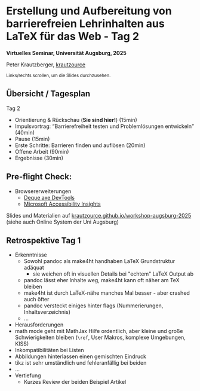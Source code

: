 # Erstellung und Aufbereitung von barrierefreien Lehrinhalten aus LaTeX für das Web - Tag 2

**Virtuelles Seminar, Universität Augsburg, 2025**

Peter Krautzberger, [krautzource](https://krautzource.com)

<small>Links/rechts scrollen, um die Slides durchzusehen.</small>


## Übersicht / Tagesplan

Tag 2

- Orientierung & Rückschau (**Sie sind hier!**) (15min)
- Impulsvortrag: <q>Barrierefreiheit testen und Problemlösungen entwickeln</q> (40min)
- Pause (15min)
- Erste Schritte: Barrieren finden und auflösen (20min)
- Offene Arbeit (90min)
- Ergebnisse (30min)

## Pre-flight Check: 

- Browsererweiterungen
  - [Deque axe DevTools](https://www.deque.com/axe/devtools/)
  - [Microsoft Accessibility Insights](https://accessibilityinsights.io/downloads/)

Slides und Materialien auf [krautzource.github.io/workshop-augsburg-2025](https://krautzource.github.io/workshop-augsburg-2025) (siehe auch Online System der Uni Augsburg)

## Retrospektive Tag 1

- Erkenntnisse
  - Sowohl pandoc als make4ht handhaben LaTeX Grundstruktur adäquat
    - sie weichen oft in visuellen Details bei "echtem" LaTeX Output ab
  - pandoc lässt eher Inhalte weg, make4ht kann oft näher am TeX bleiben
  - make4ht ist durch LaTeX-nähe manches Mal besser - aber crashed auch öfter
  - pandoc versteckt einiges hinter flags (Nummerierungen, Inhaltsverzeichnis)
  - ...
-  Herausforderungen
  - math mode geht mit MathJax Hilfe ordentlich, aber kleine und große Schwierigkeiten bleiben (`\ref`, User Makros, komplexe Umgebungen, KISS)
  - Inkompatibilitäten bei Listen
  - Abbildungen hinterlassen einen gemischten Eindruck
  - tikz ist sehr umständlich und fehleranfällig bei beiden
  - ...
- Vertiefung
  - Kurzes Review der beiden Beispiel Artikel
